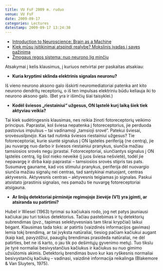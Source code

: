 ```yaml
---
title: VU FsF 2009 m. ruduo
venue: VU FsF
date: 2009-09-17
categories: Lectures
datestamp: 2009-09-17 13:24:30
---
```


-   [Introduction to Neuroscience: Brain as a Machine](http://docs.google.com/present/view?id=dxrn254_268gr5tv5fh)
-   [Kiek mūsų įsitikinimai atspindi realybę? Mokslinis įvadas į savęs pažinimą](http://docs.google.com/present/view?id=dxrn254_270fxhhpqcg)
-   [Žmogaus regos sistema: nuo neurono lig minčių](http://docs.google.com/present/view?id=dxrn254_271hkgt2cfx)

Atsakymai į kelis klausimus, į kuriuos netvirtai per paskaitas atsakiau:

-   **Kuria kryptimi sklinda elektrinis signalas neuronu?**

Iš vieno neurono aksono galo išskirti neuromediatoriai patenka ant kito neurono dendritų receptorių, o iš ten impulsas elektriniu būdu keliauja iki to neurono aksono galo. (Bet yra ir išimčių šiai taisyklei.)

-   **Kodėl šviesos „riestainiui“ užgesus, ON ląstelė kurį laiką šiek tiek aktyviau veikia?**

Tai kiek sudėtingesnis klausimas, nes reikia žinoti fotoreceptorių veikimo principus. Paprastai, kol šviesa nepatenka į fotoreceptorius, jie perduoda pastovius impulsus – tai vadinamoji „tamsioji srovė“. Patekui šviesai, srovė*susilpnėja*. Kas tad nutinka šviesos riestainiui užgesus? Tie fotoreceptoriai, kurie siuntė signalus į ON ląstelės periferiją (ne centrą), jie jau nuvargę nuo darbo ir šviesos riestainiui pranykus, siunčia mažiau tamsiosios srovės negu įprastai. Fotoreceptoriai, siunčiantys signalus į ON ląstelės centrą, lig šiol nieko neveikė (į juos šviesa nešvietė), todėl jie nepavargę ir dirba kaip paprastai – tamsiosios srovės stipris tas pats. Susumavę gauname, kad vos stimului pranykus, periferija dėl nuovargio siunčia mažiau signalų nei centras, tad santykinai matuojant, centras aktyvesnis. Aktyvesnis centras – aktyvesnis teigiamas jo signalas. Paskui atsistato įprastinis signalas, nes pamažu tie nuvargę fotoreceptoriai atsigauna.

-   **Ar linijų detektoriai pirminėje regimojoje žievėje (V1) yra įgimti, ar atsiranda su patirtimi?**

Hubel ir Wiesel (1963) tyrimai su kačiukais rodo, jog net patys jauniausi kačiukai jau turi tokius detektorius. Tačiau pastebimas ir tų detektorių subrendimas (pvz., tapimas selektyvesniais tam tikrai krypčiai) laikui bėgant. Klausimas tada toks: ar patirtis (vaizdinės informacijos gavimas) lemia tokį brendimą, ar tai įvyksta natūraliai, tiesiog pačiam kačiukui augant (kaip kad, pavyzdžiui, paauglių brendimas prasideda natūraliai, ne dėl patirties, bet ne iš karto, o jau tik po dešimtųjų gyvenimo metų). Tuo tikslu jie tyrė normaliai besivystančius kačiukus ir kačiukus su nuo gimimo užsiūtomis akimis. Detektorių brendimas buvo kur kas ryškesnis normaliai besivystančių kačiukų – vadinasi, vaizdinė informacija reikalinga (Blakemore & Van Sluyters, 1975).
